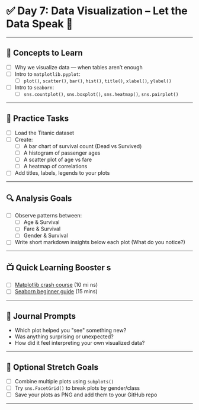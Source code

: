 # ✅ Day 7: Data Visualization – Let the Data Speak 🎨

---

## 📘 Concepts to Learn
- [ ] Why we visualize data — when tables aren’t enough
- [ ] Intro to `matplotlib.pyplot`:
  - [ ] `plot()`, `scatter()`, `bar()`, `hist()`, `title()`, `xlabel()`, `ylabel()`
- [ ] Intro to `seaborn`:
  - [ ] `sns.countplot()`, `sns.boxplot()`, `sns.heatmap()`, `sns.pairplot()`

---

## 🧠 Practice Tasks
- [ ] Load the Titanic dataset
- [ ] Create:
  - [ ] A bar chart of survival count (Dead vs Survived)
  - [ ] A histogram of passenger ages
  - [ ] A scatter plot of age vs fare
  - [ ] A heatmap of correlations
- [ ] Add titles, labels, legends to your plots

---

## 🔍 Analysis Goals
- [ ] Observe patterns between:
  - [ ] Age & Survival
  - [ ] Fare & Survival
  - [ ] Gender & Survival
- [ ] Write short markdown insights below each plot (What do you notice?)

---

## 📺 Quick Learning Booster s
- [ ] [Matplotlib crash course](https://www.youtube.com/watch?v=qqwf4Vuj8oM) (10 mi ns)
- [ ] [Seaborn beginner guide](https://www.youtube.com/watch?v=GcXcSZ0gQps) (15 mins)

---

## 📝 Journal Prompts
- Which plot helped you "see" something new?
- Was anything surprising or unexpected?
- How did it feel interpreting your own visualized data?

---

## 🌱 Optional Stretch Goals
- [ ] Combine multiple plots using `subplots()`
- [ ] Try `sns.FacetGrid()` to break plots by gender/class
- [ ] Save your plots as PNG and add them to your GitHub repo

---

